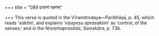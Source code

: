 +++
title = "089 प्रजानां रक्षणम्"

+++
This verse is quoted in the Vīramitrodaya—Paribhāṣā, p. 45, which reads
‘*saktim*’, and explains ‘*viṣayeṣu aprasaktim*’ as ‘control, of the
senses;’ and in the *Nṛsiṃhaprasāda*, *Saṃskāra*, p. 73*b*.
